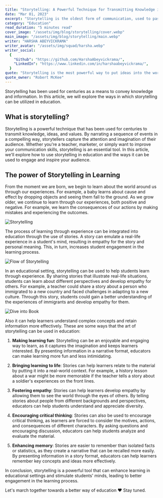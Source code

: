 ```yaml
---
title: "Storytelling: A Powerful Technique for Transmitting Knowledge in educational setting"
date: "Mar 01, 2023"
excerpt: "Storytelling is the oldest form of communication, used to pass down knowledge and cultural values from generation to generation. Stories can be used in various settings, including educational settings, to engage learners, enhance retention, and convey complex information in an easily digestible way. In this article, we will explore the power of storytelling in education, examine its benefits and potential drawbacks, and provide tips on how to effectively use storytelling in the classroom."
category: "Education"
read_duration: "5 minutes read"
cover_image: "/assets/img/blog/storytelling/cover.webp"
main_image: "/assets/img/blog/storytelling/main.webp"
writer: "HARSHA ABEYVICKRAMA"
writer_avatar: "/assets/img/squad/harsha.webp"
writer_social:
  {
    "Github": "https://github.com/HarshaAbeyvickrama/",
    "LinkedIn": "https://www.linkedin.com/in/harshaabeyvickrama/",
  }
quote: "Storytelling is the most powerful way to put ideas into the world."
quote_owner: "Robert McKee"
---
```


Storytelling has been used for centuries as a means to convey knowledge and information. In this article, we will explore the ways in which storytelling can be utilized in education.

## What is storytelling?

Storytelling is a powerful technique that has been used for centuries to transmit knowledge, ideas, and values. By narrating a sequence of events in a compelling way, storytellers capture the attention and imagination of their audience. Whether you're a teacher, marketer, or simply want to improve your communication skills, storytelling is an essential tool. In this article, we'll explore how to use storytelling in education and the ways it can be used to engage and inspire your audience.

## The power of Storytelling in Learning

From the moment we are born, we begin to learn about the world around us through our experiences. For example, a baby learns about cause and effect by dropping objects and seeing them fall to the ground. As we grow older, we continue to learn through our experiences, both positive and negative. For example, we learn the consequences of our actions by making mistakes and experiencing the outcomes.

![Storytelling](/assets/img/blog/storytelling/image1.gif)

The process of learning through experience can be integrated into education through the use of stories. A story can emulate a real-life experience in a student's mind, resulting in empathy for the story and personal meaning. This, in turn, increases student engagement in the learning process.

![Flow of Storytelling](/assets/img/blog/storytelling/image3.png)

In an educational setting, storytelling can be used to help students learn through experience. By sharing stories that illustrate real-life situations, students can learn about different perspectives and develop empathy for others. For example, a teacher could share a story about a person who immigrated to a new country and faced challenges in adapting to a new culture. Through this story, students could gain a better understanding of the experiences of immigrants and develop empathy for them.

![Dive into Book](/assets/img/blog/storytelling/image2.gif)

Also it can help learners understand complex concepts and retain information more effectively. These are some ways that the art of storytelling can be used in education:

1. **Making learning fun**: Storytelling can be an enjoyable and engaging way to learn, as it captures the imagination and keeps learners interested. By presenting information in a narrative format, educators can make learning more fun and less intimidating.

2. **Bringing learning to life**: Stories can help learners relate to the material by putting it into a real-world context. For example, a history lesson about a war might be more memorable if the teacher tells a story about a soldier's experiences on the front lines.

3. **Fostering empathy**: Stories can help learners develop empathy by allowing them to see the world through the eyes of others. By telling stories about people from different backgrounds and perspectives, educators can help students understand and appreciate diversity.

4. **Encouraging critical thinking**: Stories can also be used to encourage critical thinking, as learners are forced to consider the motives, actions, and consequences of different characters. By asking questions and encouraging discussion, educators can help students analyze and evaluate the material.

5. **Enhancing memory**: Stories are easier to remember than isolated facts or statistics, as they create a narrative that can be recalled more easily. By presenting information in a story format, educators can help learners remember key concepts and ideas more effectively.

In conclusion, storytelling is a powerful tool that can enhance learning in educational settings and stimulate students' minds, leading to better engagement in the learning process.

Let's march together towards a better way of education ♥ Stay tuned.
